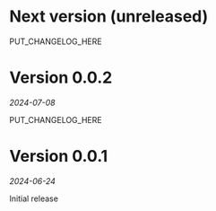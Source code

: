 # Next version (unreleased)

PUT_CHANGELOG_HERE

# Version 0.0.2
_2024-07-08_

PUT_CHANGELOG_HERE

# Version 0.0.1
_2024-06-24_

Initial release
